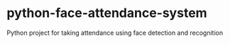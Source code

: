 # python-face-attendance-system
Python project for taking attendance using face detection and recognition
